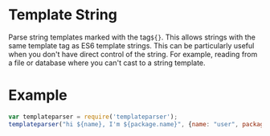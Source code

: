 # Template String
Parse string templates marked with the tag`${}`. This allows strings with the same template tag as ES6 template strings.
This can be particularly useful when you don't have direct control of the string. For example, reading from a file or database where you can't cast to a string template.
# Example
```javascript
var templateparser = require('templateparser');
templateparser("hi ${name}, I'm ${package.name}", {name: "user", package: {name: "parser"}}); // expect "hi user, I'm parser.
```